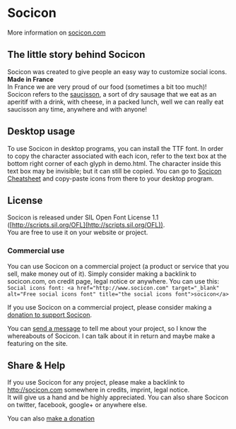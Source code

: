# Socicon

More information on [socicon.com](http://socicon.com/)

## The little story behind Socicon
Socicon was created to give people an easy way to customize social icons.  
**Made in France**  
In France we are very proud of our food (sometimes a bit too much)!   Socicon refers to the [saucisson](http://en.wikipedia.org/wiki/Saucisson), a sort of dry sausage that we eat as an aperitif with a drink, with cheese, in a packed lunch, well we can really eat saucisson any time, anywhere and with anyone!

## Desktop usage
To use Socicon in desktop programs, you can install the TTF font. In order to copy the character associated with each icon, refer to the text box at the bottom right corner of each glyph in demo.html. The character inside this text box may be invisible; but it can still be copied. You can go to [Socicon Cheatsheet](http://www.socicon.com/chart.php) and copy-paste icons from there to your desktop program.

## License

Socicon is released under SIL Open Font License 1.1 ([http://scripts.sil.org/OFL](http://scripts.sil.org/OFL)).  
You are free to use it on your website or project.  

### Commercial use
You can use Socicon on a commercial project (a product or service that you sell, make money out of it). Simply consider making a backlink to socicon.com, on credit page, legal notice or anywhere. You can use this: 
`Social icons font: <a href="http://www.socicon.com" target="_blank" alt="Free social icons font" title="the social icons font">socicon</a>`

If you use Socicon on a commercial project, please consider making a [donation to support Socicon](https://www.paypal.com/cgi-bin/webscr?cmd=_s-xclick&hosted_button_id=MMAFH9MJUDYJE).

You can [send a message](mailto:hello@socicon.com) to tell me about your project, so I know the whereabouts of Socicon. I can talk about it in return and maybe make a featuring on the site.

## Share & Help

If you use Socicon for any project, please make a backlink to http://socicon.com somewhere in credits, imprint, legal notice.  
It will give us a hand and be highly appreciated.
You can also share Socicon on twitter, facebook, google+ or anywhere else.

You can also [make a donation](https://www.paypal.com/cgi-bin/webscr?cmd=_s-xclick&hosted_button_id=MMAFH9MJUDYJE)